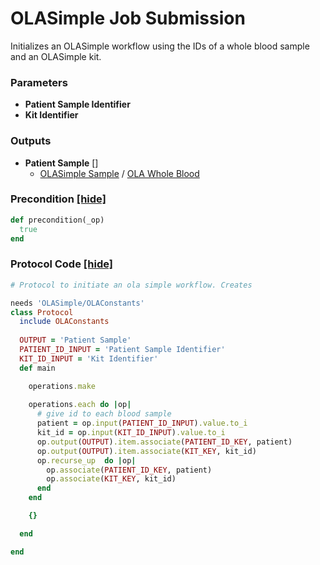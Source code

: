 # OLASimple Job Submission

Initializes an OLASimple workflow using the IDs of a whole blood sample and an OLASimple kit.


### Parameters

- **Patient Sample Identifier** 
- **Kit Identifier** 

### Outputs


- **Patient Sample** []  
  - <a href='#' onclick='easy_select("Sample Types", "OLASimple Sample")'>OLASimple Sample</a> / <a href='#' onclick='easy_select("Containers", "OLA Whole Blood")'>OLA Whole Blood</a>

### Precondition <a href='#' id='precondition'>[hide]</a>
```ruby
def precondition(_op)
  true
end
```

### Protocol Code <a href='#' id='protocol'>[hide]</a>
```ruby
# Protocol to initiate an ola simple workflow. Creates 

needs 'OLASimple/OLAConstants'
class Protocol
  include OLAConstants
  
  OUTPUT = 'Patient Sample'
  PATIENT_ID_INPUT = 'Patient Sample Identifier'
  KIT_ID_INPUT = 'Kit Identifier'
  def main

    operations.make
    
    operations.each do |op|
      # give id to each blood sample 
      patient = op.input(PATIENT_ID_INPUT).value.to_i
      kit_id = op.input(KIT_ID_INPUT).value.to_i
      op.output(OUTPUT).item.associate(PATIENT_ID_KEY, patient)
      op.output(OUTPUT).item.associate(KIT_KEY, kit_id)
      op.recurse_up  do |op|
        op.associate(PATIENT_ID_KEY, patient)
        op.associate(KIT_KEY, kit_id)
      end
    end

    {}

  end

end

```
